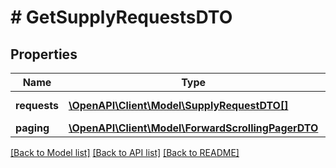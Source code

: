 # # GetSupplyRequestsDTO

## Properties

Name | Type | Description | Notes
------------ | ------------- | ------------- | -------------
**requests** | [**\OpenAPI\Client\Model\SupplyRequestDTO[]**](SupplyRequestDTO.md) | Список заявок. |
**paging** | [**\OpenAPI\Client\Model\ForwardScrollingPagerDTO**](ForwardScrollingPagerDTO.md) |  | [optional]

[[Back to Model list]](../../README.md#models) [[Back to API list]](../../README.md#endpoints) [[Back to README]](../../README.md)
